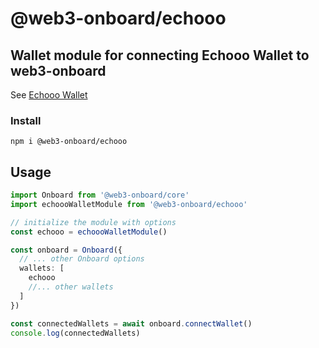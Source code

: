 # @web3-onboard/echooo

## Wallet module for connecting Echooo Wallet to web3-onboard

See [Echooo Wallet](https://www.echooo.xyz)

### Install

`npm i @web3-onboard/echooo`

## Usage

```typescript
import Onboard from '@web3-onboard/core'
import echoooWalletModule from '@web3-onboard/echooo'

// initialize the module with options
const echooo = echoooWalletModule()

const onboard = Onboard({
  // ... other Onboard options
  wallets: [
    echooo
    //... other wallets
  ]
})

const connectedWallets = await onboard.connectWallet()
console.log(connectedWallets)
```
